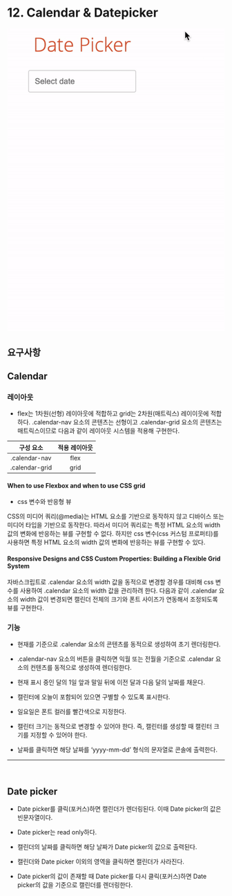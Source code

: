 # 12. Calendar & Datepicker

![Calendar & Datepicker](/images/date-picker.gif)

## 요구사항

## Calendar

### 레이아웃

- flex는 1차원(선형) 레이아웃에 적합하고 grid는 2차원(매트릭스) 레이이웃에 적합하다. .calendar-nav 요소의 콘텐츠는 선형이고 .calendar-grid 요소의 콘텐츠는 매트릭스이므로 다음과 같이 레이아웃 시스템을 적용해 구현한다.

|   구성 요소    | 적용 레이아웃 |
| :------------: | :-----------: |
| .calendar-nav  |     flex      |
| .calendar-grid |     grid      |

#### When to use Flexbox and when to use CSS grid

- css 변수와 반응형 뷰

CSS의 미디어 쿼리(@media)는 HTML 요소를 기반으로 동작하지 않고 디바이스 또는 미디어 타입을 기반으로 동작한다. 따라서 미디어 쿼리로는 특정 HTML 요소의 width 값의 변화에 반응하는 뷰를 구현할 수 없다. 하지만 css 변수(css 커스텀 프로퍼티)를 사용하면 특정 HTML 요소의 width 값의 변화에 반응하는 뷰를 구현할 수 있다.

#### Responsive Designs and CSS Custom Properties: Building a Flexible Grid System

자바스크립트로 .calendar 요소의 width 값을 동적으로 변경할 경우를 대비해 css 변수를 사용하여 .calendar 요소의 width 값을 관리하려 한다. 다음과 같이 .calendar 요소의 width 값이 변경되면 캘린더 전체의 크기와 폰트 사이즈가 연동해서 조정되도록 뷰를 구현한다.

### 기능

- 현재를 기준으로 .calendar 요소의 콘텐츠를 동적으로 생성하여 초기 렌더링한다.
- .calendar-nav 요소의 버튼을 클릭하면 익월 또는 전월을 기준으로 .calendar 요소의 컨텐츠를 동적으로 생성하여 렌더링한다.

- 현재 표시 중인 달의 1일 앞과 말일 뒤에 이전 달과 다음 달의 날짜를 채운다.

- 캘린터에 오늘이 포함되어 있으면 구별할 수 있도록 표시한다.

- 일요일은 폰트 컬러를 빨간색으로 지정한다.

- 캘린터 크기는 동적으로 변경할 수 있어야 한다. 즉, 캘린터를 생성할 때 캘린터 크기를 지정할 수 있어야 한다.

- 날짜를 클릭하면 해당 날짜를 ‘yyyy-mm-dd’ 형식의 문자열로 콘솔에 출력한다.

---

<br>

## Date picker

- Date picker를 클릭(포커스)하면 캘린더가 렌더링된다. 이때 Date picker의 값은 빈문자열이다.

- Date picker는 read only하다.

- 캘린더의 날짜를 클릭하면 해당 날짜가 Date picker의 값으로 출력된다.

- 캘린더와 Date picker 이외의 영역을 클릭하면 캘린더가 사라진다.

- Date picker의 값이 존재할 때 Date picker를 다시 클릭(포커스)하면
  Date picker의 값을 기준으로 캘린더를 렌더링한다.

